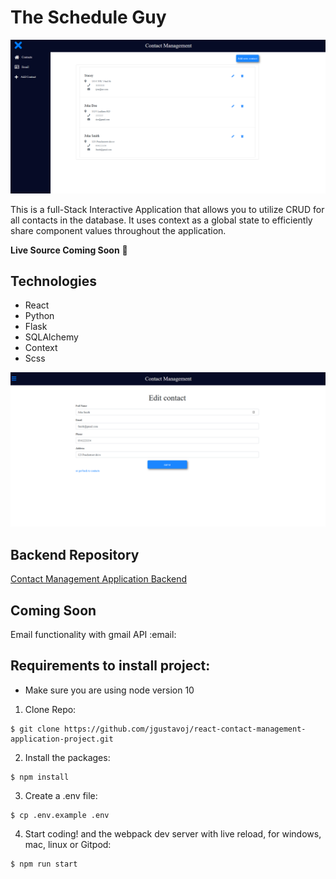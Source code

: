 # The Schedule Guy

<p align="center">
<img src="https://github.com/jgustavoj/portfolio-v1/blob/master/images/project-2/contact-management.png" />
</p>
<p> This is a full-Stack Interactive Application that allows you to utilize CRUD for all contacts in the database. It uses context as a global state to efficiently share component values throughout the application.</p>


 **Live Source Coming Soon** :raised_hands:

## Technologies

  * React
  * Python
  * Flask
  * SQLAlchemy
  * Context
  * Scss

<img src="https://github.com/jgustavoj/portfolio-v1/blob/master/images/project-2/contact-management-2.png" />


## Backend Repository

[Contact Management Application Backend](https://github.com/jgustavoj/react-contact-management-application-backend-project)

## Coming Soon

<p>Email functionality with gmail API :email: </p>


## Requirements to install project:

- Make sure you are using node version 10

1. Clone Repo:
```
$ git clone https://github.com/jgustavoj/react-contact-management-application-project.git
```
2. Install the packages:
```
$ npm install
```
3. Create a .env file:
```
$ cp .env.example .env
```
4. Start coding! and the webpack dev server with live reload, for windows, mac, linux or Gitpod:

```bash
$ npm run start
```

